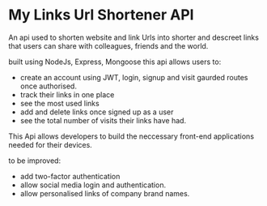 # My Links Url Shortener API

An api used to shorten website and link Urls into shorter and descreet links that users can share with colleagues, friends and the world.

built using NodeJs, Express, Mongoose this api allows users to:

- create an account using JWT, login, signup and visit gaurded routes once authorised.
- track their links in one place
- see the most used links
- add and delete links once signed up as a user
- see the total number of visits their links have had.

This Api allows developers to build the neccessary front-end applications needed for their devices.

to be improved:

- add two-factor authentication
- allow social media login and authentication.
- allow personalised links of company brand names.
